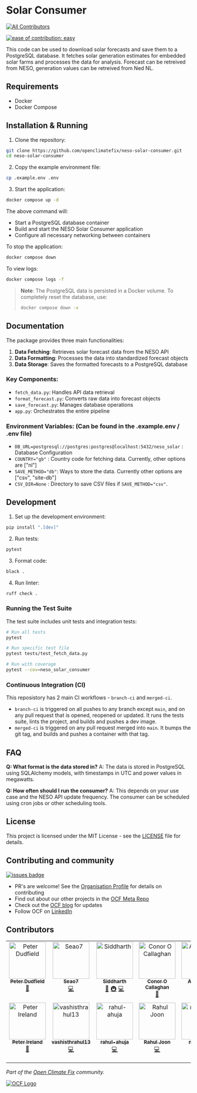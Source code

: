 # Solar Consumer
<!-- ALL-CONTRIBUTORS-BADGE:START - Do not remove or modify this section -->
[![All Contributors](https://img.shields.io/badge/all_contributors-13-orange.svg?style=flat-square)](#contributors-)
<!-- ALL-CONTRIBUTORS-BADGE:END -->

[![ease of contribution: easy](https://img.shields.io/badge/ease%20of%20contribution:%20easy-32bd50)](https://github.com/openclimatefix#how-easy-is-it-to-get-involved)

This code can be used to download solar forecasts and save them to a PostgreSQL database. It fetches solar generation estimates for embedded solar farms and processes the data for analysis.
Forecast can be retreived from NESO, generation values can be retreived from Ned NL. 

## Requirements

- Docker
- Docker Compose

## Installation & Running

1. Clone the repository:
```bash
git clone https://github.com/openclimatefix/neso-solar-consumer.git
cd neso-solar-consumer
```

2. Copy the example environment file:
```bash
cp .example.env .env
```

3. Start the application:
```bash
docker compose up -d
```

The above command will:
- Start a PostgreSQL database container
- Build and start the NESO Solar Consumer application
- Configure all necessary networking between containers

To stop the application:
```bash
docker compose down
```

To view logs:
```bash
docker compose logs -f
```

> **Note**: The PostgreSQL data is persisted in a Docker volume. To completely reset the database, use:
> ```bash
> docker compose down -v
> ```

## Documentation

The package provides three main functionalities:

1. **Data Fetching**: Retrieves solar forecast data from the NESO API
2. **Data Formatting**: Processes the data into standardized forecast objects
3. **Data Storage**: Saves the formatted forecasts to a PostgreSQL database

### Key Components:

- `fetch_data.py`: Handles API data retrieval
- `format_forecast.py`: Converts raw data into forecast objects
- `save_forecast.py`: Manages database operations
- `app.py`: Orchestrates the entire pipeline

### Environment Variables: (Can be found in the .example.env / .env file)

- `DB_URL=postgresql://postgres:postgres@localhost:5432/neso_solar` : Database Configuration
- `COUNTRY="gb"` : Country code for fetching data. Currently, other options are ["nl"] 
- `SAVE_METHOD="db"`: Ways to store the data. Currently other options are ["csv", "site-db"]
- `CSV_DIR=None` : Directory to save CSV files if `SAVE_METHOD="csv"`.

## Development

1. Set up the development environment:
```bash
pip install ".[dev]"
```

2. Run tests:
```bash
pytest
```

3. Format code:
```bash
black .
```

4. Run linter:
```bash
ruff check .
```

### Running the Test Suite

The test suite includes unit tests and integration tests:

```bash
# Run all tests
pytest

# Run specific test file
pytest tests/test_fetch_data.py

# Run with coverage
pytest --cov=neso_solar_consumer
```

### Continuous Integration (CI)

This reposistory has 2 main CI workflows - `branch-ci` and `merged-ci`. 

- `branch-ci` is triggered on all pushes to any branch except `main`, and on any pull request that is opened, reopened or updated. It runs the tests suite, lints the project, and builds and pushes a dev image.
- `merged-ci` is triggered on any pull request merged into `main`. It bumps the git tag, and builds and pushes a container with that tag.

## FAQ

**Q: What format is the data stored in?**
A: The data is stored in PostgreSQL using SQLAlchemy models, with timestamps in UTC and power values in megawatts.

**Q: How often should I run the consumer?**
A: This depends on your use case and the NESO API update frequency. The consumer can be scheduled using cron jobs or other scheduling tools.

## License

This project is licensed under the MIT License - see the [LICENSE](LICENSE) file for details.

## Contributing and community

[![issues badge](https://img.shields.io/github/issues/openclimatefix/neso-solar-consumer?color=FFAC5F)](https://github.com/openclimatefix/neso-solar-consumer/issues?q=is%3Aissue+is%3Aopen+sort%3Aupdated-desc)

- PR's are welcome! See the [Organisation Profile](https://github.com/openclimatefix) for details on contributing
- Find out about our other projects in the [OCF Meta Repo](https://github.com/openclimatefix/ocf-meta-repo)
- Check out the [OCF blog](https://openclimatefix.org/blog) for updates
- Follow OCF on [LinkedIn](https://uk.linkedin.com/company/open-climate-fix)


## Contributors


<!-- ALL-CONTRIBUTORS-LIST:START - Do not remove or modify this section -->
<!-- prettier-ignore-start -->
<!-- markdownlint-disable -->
<table>
  <tbody>
    <tr>
      <td align="center" valign="top" width="14.28%"><a href="https://github.com/peterdudfield"><img src="https://avatars.githubusercontent.com/u/34686298?v=4?s=100" width="100px;" alt="Peter Dudfield"/><br /><sub><b>Peter Dudfield</b></sub></a><br /><a href="#ideas-peterdudfield" title="Ideas, Planning, & Feedback">🤔</a></td>
      <td align="center" valign="top" width="14.28%"><a href="https://github.com/Seao7"><img src="https://avatars.githubusercontent.com/u/100257888?v=4?s=100" width="100px;" alt="Seao7"/><br /><sub><b>Seao7</b></sub></a><br /><a href="https://github.com/openclimatefix/solar-consumer/commits?author=Seao7" title="Code">💻</a></td>
      <td align="center" valign="top" width="14.28%"><a href="http://siddharth7113.github.io"><img src="https://avatars.githubusercontent.com/u/114160268?v=4?s=100" width="100px;" alt="Siddharth"/><br /><sub><b>Siddharth</b></sub></a><br /><a href="https://github.com/openclimatefix/solar-consumer/pulls?q=is%3Apr+reviewed-by%3Asiddharth7113" title="Reviewed Pull Requests">👀</a> <a href="#infra-siddharth7113" title="Infrastructure (Hosting, Build-Tools, etc)">🚇</a> <a href="https://github.com/openclimatefix/solar-consumer/commits?author=siddharth7113" title="Code">💻</a></td>
      <td align="center" valign="top" width="14.28%"><a href="https://github.com/Conor0Callaghan"><img src="https://avatars.githubusercontent.com/u/4090256?v=4?s=100" width="100px;" alt="Conor O Callaghan"/><br /><sub><b>Conor O Callaghan</b></sub></a><br /><a href="https://github.com/openclimatefix/solar-consumer/commits?author=Conor0Callaghan" title="Documentation">📖</a></td>
      <td align="center" valign="top" width="14.28%"><a href="https://github.com/alirashidAR"><img src="https://avatars.githubusercontent.com/u/110668489?v=4?s=100" width="100px;" alt="Ali Rashid"/><br /><sub><b>Ali Rashid</b></sub></a><br /><a href="https://github.com/openclimatefix/solar-consumer/commits?author=alirashidAR" title="Tests">⚠️</a></td>
      <td align="center" valign="top" width="14.28%"><a href="https://github.com/ManzoorAhmedShaikh"><img src="https://avatars.githubusercontent.com/u/110716002?v=4?s=100" width="100px;" alt="Manzoor Ahmed Shaikh"/><br /><sub><b>Manzoor Ahmed Shaikh</b></sub></a><br /><a href="https://github.com/openclimatefix/solar-consumer/commits?author=ManzoorAhmedShaikh" title="Code">💻</a></td>
      <td align="center" valign="top" width="14.28%"><a href="http://anaskhan.me"><img src="https://avatars.githubusercontent.com/u/83116240?v=4?s=100" width="100px;" alt="Anas Khan"/><br /><sub><b>Anas Khan</b></sub></a><br /><a href="https://github.com/openclimatefix/solar-consumer/commits?author=anxkhn" title="Documentation">📖</a></td>
    </tr>
    <tr>
      <td align="center" valign="top" width="14.28%"><a href="https://github.com/pjireland"><img src="https://avatars.githubusercontent.com/u/16693035?v=4?s=100" width="100px;" alt="Peter Ireland"/><br /><sub><b>Peter Ireland</b></sub></a><br /><a href="https://github.com/openclimatefix/solar-consumer/commits?author=pjireland" title="Documentation">📖</a></td>
      <td align="center" valign="top" width="14.28%"><a href="https://github.com/vashisthrahul13"><img src="https://avatars.githubusercontent.com/u/182660137?v=4?s=100" width="100px;" alt="vashisthrahul13"/><br /><sub><b>vashisthrahul13</b></sub></a><br /><a href="https://github.com/openclimatefix/solar-consumer/commits?author=vashisthrahul13" title="Code">💻</a></td>
      <td align="center" valign="top" width="14.28%"><a href="https://github.com/rahul-ahuja"><img src="https://avatars.githubusercontent.com/u/21355015?v=4?s=100" width="100px;" alt="rahul-ahuja"/><br /><sub><b>rahul-ahuja</b></sub></a><br /><a href="https://github.com/openclimatefix/solar-consumer/commits?author=rahul-ahuja" title="Code">💻</a></td>
      <td align="center" valign="top" width="14.28%"><a href="https://rahul-joon.github.io/My-Website/"><img src="https://avatars.githubusercontent.com/u/61495262?v=4?s=100" width="100px;" alt="Rahul Joon"/><br /><sub><b>Rahul Joon</b></sub></a><br /><a href="https://github.com/openclimatefix/solar-consumer/commits?author=Rahul-JOON" title="Code">💻</a></td>
      <td align="center" valign="top" width="14.28%"><a href="https://github.com/michael-gendy"><img src="https://avatars.githubusercontent.com/u/64384201?v=4?s=100" width="100px;" alt="michael-gendy"/><br /><sub><b>michael-gendy</b></sub></a><br /><a href="#infra-michael-gendy" title="Infrastructure (Hosting, Build-Tools, etc)">🚇</a></td>
      <td align="center" valign="top" width="14.28%"><a href="https://github.com/Shohail-Ismail"><img src="https://avatars.githubusercontent.com/u/149825575?v=4?s=100" width="100px;" alt="Shohail Ismail"/><br /><sub><b>Shohail Ismail</b></sub></a><br /><a href="https://github.com/openclimatefix/solar-consumer/commits?author=Shohail-Ismail" title="Code">💻</a></td>
    </tr>
  </tbody>
</table>

<!-- markdownlint-restore -->
<!-- prettier-ignore-end -->

<!-- ALL-CONTRIBUTORS-LIST:END -->
*Part of the [Open Climate Fix](https://github.com/orgs/openclimatefix/people) community.*

[![OCF Logo](https://cdn.prod.website-files.com/62d92550f6774db58d441cca/6324a2038936ecda71599a8b_OCF_Logo_black_trans.png)](https://openclimatefix.org)
